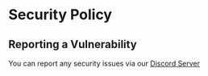 # Security Policy

## Reporting a Vulnerability

You can report any security issues via our [Discord Server](https://discord.gg/DFa5wNFWgP)
